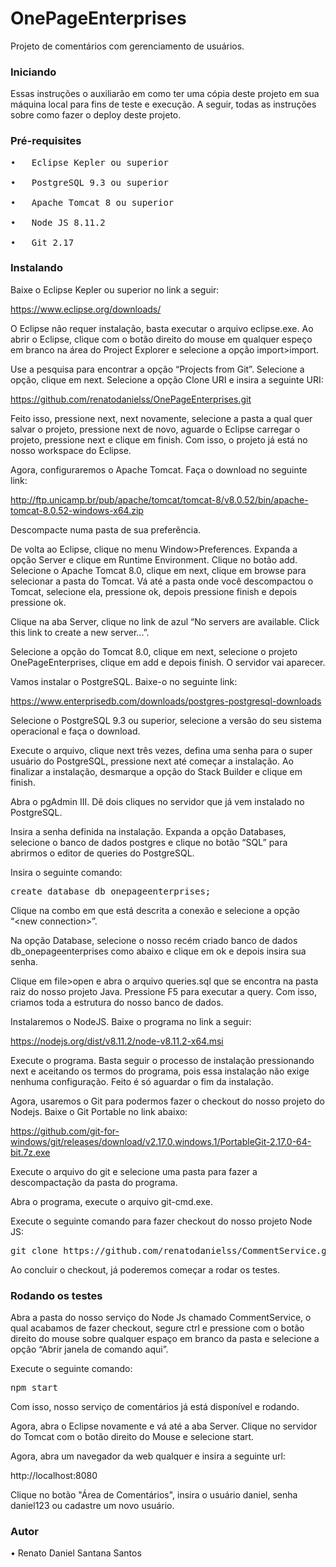 <h1>OnePageEnterprises</h1>

Projeto de comentários com gerenciamento de usuários.

<h3>Iniciando</h3>

Essas instruções o auxiliarão em como ter uma cópia deste projeto em sua máquina local para fins de teste e execução. A seguir, todas as instruções sobre como fazer o deploy deste projeto.

<h3>Pré-requisites</h3>

<pre>
•	Eclipse Kepler ou superior<br>
•	PostgreSQL 9.3 ou superior<br>
•	Apache Tomcat 8 ou superior<br>
•	Node JS 8.11.2<br>
•	Git 2.17
</pre>

<h3>Instalando</h3>

Baixe o Eclipse Kepler ou superior no link a seguir:

https://www.eclipse.org/downloads/

O Eclipse não requer instalação, basta executar o arquivo eclipse.exe.
Ao abrir o Eclipse, clique com o botão direito do mouse em qualquer espeço em branco na área do Project Explorer e selecione a opção import>import.
 
Use a pesquisa para encontrar a opção “Projects from Git”. Selecione a opção, clique em next. Selecione a opção Clone URI e insira a seguinte URI:

https://github.com/renatodanielss/OnePageEnterprises.git

Feito isso, pressione next, next novamente, selecione a pasta a qual quer salvar o projeto, pressione next de novo, aguarde o Eclipse carregar o projeto, pressione next e clique em finish. Com isso, o projeto já está no nosso workspace do Eclipse.

Agora, configuraremos o Apache Tomcat. Faça o download no seguinte link:

http://ftp.unicamp.br/pub/apache/tomcat/tomcat-8/v8.0.52/bin/apache-tomcat-8.0.52-windows-x64.zip

Descompacte numa pasta de sua preferência.

De volta ao Eclipse, clique no menu Window>Preferences. Expanda a opção Server e clique em Runtime Environment. Clique no botão add. Selecione o Apache Tomcat 8.0, clique em next, clique em browse para selecionar a pasta do Tomcat. Vá até a pasta onde você descompactou o Tomcat, selecione ela, pressione ok, depois pressione finish e depois pressione ok.

Clique na aba Server, clique no link de azul “No servers are available. Click this link to create a new server...”.

Selecione a opção do Tomcat 8.0, clique em next, selecione o projeto OnePageEnterprises, clique em add e depois finish. O servidor vai aparecer.

Vamos instalar o PostgreSQL. Baixe-o no seguinte link:

https://www.enterprisedb.com/downloads/postgres-postgresql-downloads

Selecione o PostgreSQL 9.3 ou superior, selecione a versão do seu sistema operacional e faça o download.

Execute o arquivo, clique next três vezes, defina uma senha para o super usuário do PostgreSQL, pressione next até começar a instalação. Ao finalizar a instalação, desmarque a opção do Stack Builder e clique em finish.

Abra o pgAdmin III. Dê dois cliques no servidor que já vem instalado no PostgreSQL.
 
Insira a senha definida na instalação.
Expanda a opção Databases, selecione o banco de dados postgres e clique no botão “SQL” para abrirmos o editor de queries do PostgreSQL.
 
Insira o seguinte comando:

<pre>create database db_onepageenterprises;</pre>

Clique na combo em que está descrita a conexão e selecione a opção “\<new connection\>”.
 
Na opção Database, selecione o nosso recém criado banco de dados db_onepageenterprises como abaixo e clique em ok e depois insira sua senha.
 
Clique em file>open e abra o arquivo queries.sql que se encontra na pasta raiz do nosso projeto Java. Pressione F5 para executar a query. Com isso, criamos toda a estrutura do nosso banco de dados.

Instalaremos o NodeJS. Baixe o programa no link a seguir:

https://nodejs.org/dist/v8.11.2/node-v8.11.2-x64.msi

Execute o programa. Basta seguir o processo de instalação pressionando next e aceitando os termos do programa, pois essa instalação não exige nenhuma configuração. Feito é só aguardar o fim da instalação.

Agora, usaremos o Git para podermos fazer o checkout do nosso projeto do Nodejs. Baixe o Git Portable no link abaixo:

https://github.com/git-for-windows/git/releases/download/v2.17.0.windows.1/PortableGit-2.17.0-64-bit.7z.exe

Execute o arquivo do git e selecione uma pasta para fazer a descompactação da pasta do programa.

Abra o programa, execute o arquivo git-cmd.exe.

Execute o seguinte comando para fazer checkout do nosso projeto Node JS:

<pre>git clone https://github.com/renatodanielss/CommentService.git</pre>

Ao concluir o checkout, já poderemos começar a rodar os testes.

<h3>Rodando os testes</h3>

Abra a pasta do nosso serviço do Node Js chamado CommentService, o qual acabamos de fazer checkout, segure ctrl e pressione com o botão direito do mouse sobre qualquer espaço em branco da pasta e selecione a opção “Abrir janela de comando aqui”.

Execute o seguinte comando:

<pre>npm start</pre>

Com isso, nosso serviço de comentários já está disponível e rodando.

Agora, abra o Eclipse novamente e vá até a aba Server. Clique no servidor do Tomcat com o botão direito do Mouse e selecione start.

Agora, abra um navegador da web qualquer e insira a seguinte url:

http://localhost:8080

Clique no botão "Área de Comentários", insira o usuário daniel, senha daniel123 ou cadastre um novo usuário.

<h3>Autor</h3>

•	Renato Daniel Santana Santos